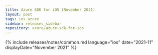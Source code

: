 ```yaml
---
title: Azure SDK for iOS (November 2021)
layout: post
tags: ios azure
sidebar: releases_sidebar
repository: azure/azure-sdk-for-ios
---
```

{% include releases/notes/common.md language="ios" date="2021-11" displayDate="November 2021" %}